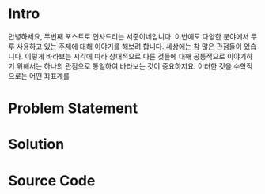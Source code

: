 # Intro

안녕하세요, 두번째 포스트로 인사드리는 서준이네입니다. 이번에도 다양한 분야에서 두루 사용하고 있는 주제에 대해 이야기를 해보려 합니다. 세상에는 참 많은 관점들이 있습니다. 이렇게 바라보는 시각에 따라 상대적으로 다른 것들에 대해 공통적으로 이야기하기 위해서는 하나의 관점으로 통일하여 바라보는 것이 중요하지요. 이러한 것을 수학적으로는 어떤 좌표계를 

# Problem Statement

 

# Solution







# Source Code

